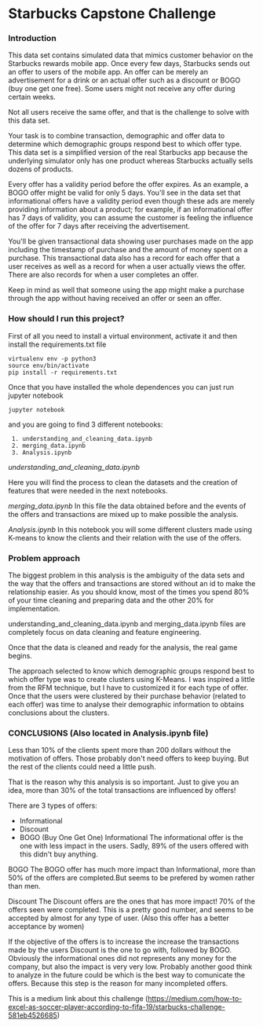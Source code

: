 # Starbucks Capstone Challenge

### Introduction

This data set contains simulated data that mimics customer behavior on the Starbucks rewards mobile app. Once every few days, Starbucks sends out an offer to users of the mobile app. An offer can be merely an advertisement for a drink or an actual offer such as a discount or BOGO (buy one get one free). Some users might not receive any offer during certain weeks. 

Not all users receive the same offer, and that is the challenge to solve with this data set.

Your task is to combine transaction, demographic and offer data to determine which demographic groups respond best to which offer type. This data set is a simplified version of the real Starbucks app because the underlying simulator only has one product whereas Starbucks actually sells dozens of products.

Every offer has a validity period before the offer expires. As an example, a BOGO offer might be valid for only 5 days. You'll see in the data set that informational offers have a validity period even though these ads are merely providing information about a product; for example, if an informational offer has 7 days of validity, you can assume the customer is feeling the influence of the offer for 7 days after receiving the advertisement.

You'll be given transactional data showing user purchases made on the app including the timestamp of purchase and the amount of money spent on a purchase. This transactional data also has a record for each offer that a user receives as well as a record for when a user actually views the offer. There are also records for when a user completes an offer. 

Keep in mind as well that someone using the app might make a purchase through the app without having received an offer or seen an offer.

### How should I run this project?

First of all you need to install a virtual environment, activate it and then install the requirements.txt file 
``` 
virtualenv env -p python3
source env/bin/activate
pip install -r requirements.txt
```

Once that you have installed the whole dependences you can just run jupyter notebook
``` 
jupyter notebook
```
and you are going to find 3 different notebooks:
    
     1. understanding_and_cleaning_data.ipynb
     2. merging_data.ipynb
     3. Analysis.ipynb
     
 
*understanding_and_cleaning_data.ipynb*

Here you will find the process to clean the datasets and the creation of features that were needed in the next notebooks.

*merging_data.ipynb* 
In this file the data obtained before and the events of the offers and transactions are mixed up to make possible the analysis.

*Analysis.ipynb* 
In this notebook you will some different clusters made using K-means to know the clients and their relation with the use of the offers.

### Problem approach

The biggest problem in this analysis is the ambiguity of the data sets and the way that the offers and transactions are stored 
without an id to make the relationship easier. As you should know, most of the times you spend 80% of your time cleaning 
and preparing data and the other 20% for implementation.

understanding_and_cleaning_data.ipynb and merging_data.ipynb files are completely focus on data cleaning and feature 
engineering. 

Once that the data is cleaned and ready for the analysis, the real game begins. 

The approach selected to know which demographic groups respond best to which offer type was to create clusters using K-Means.
I was inspired a little from the RFM technique, but I have to customized it for each type of offer. 
Once that the users were clustered by their purchase behavior (related to each offer) was time to analyse their demographic information 
to obtains conclusions about the clusters.
 
    
### CONCLUSIONS (Also located in Analysis.ipynb file)

Less than 10% of the clients spent more than 200 dollars without the motivation of offers. Those probably don't need offers to keep buying. But the rest of the clients could need a little push.

That is the reason why this analysis is so important. Just to give you an idea, more than 30% of the total transactions are influenced by offers!

There are 3 types of offers:
- Informational
- Discount
- BOGO (Buy One Get One)
Informational
The informational offer is the one with less impact in the users. Sadly, 89% of the users offered with this didn't buy anything.

BOGO
The BOGO offer has much more impact than Informational, more than 50% of the offers are completed.But seems to be prefered by women rather than men.

Discount
The Discount offers are the ones that has more impact! 70% of the offers seen were completed. This is a pretty good number, and seems to be accepted by almost for any type of user. (Also this offer has a better acceptance by women)

If the objective of the offers is to increase the increase the transactions made by the users Discount is the one to go with, followed by BOGO. Obviously the informational ones did not represents any money for the company, but also the impact is very very low. Probably another good think to analyze in the future could be which is the best way to comunicate the offers. Because this step is the reason for many incompleted offers.

This is a medium link about this challenge (https://medium.com/how-to-excel-as-soccer-player-according-to-fifa-19/starbucks-challenge-581eb4526685)